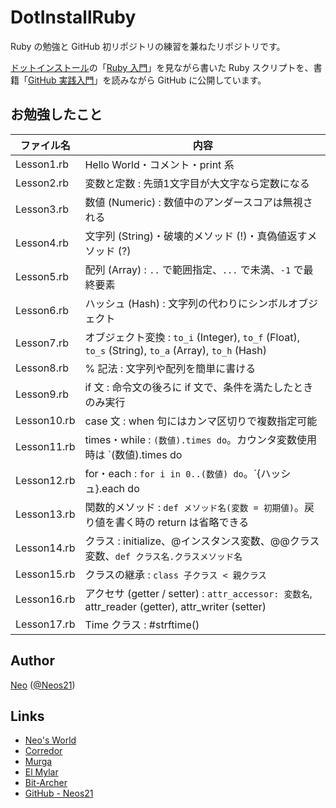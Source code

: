 # DotInstallRuby

Ruby の勉強と GitHub 初リポジトリの練習を兼ねたリポジトリです。

[ドットインストール](http://dotinstall.com/)の「[Ruby 入門](http://dotinstall.com/lessons/basic_ruby_v2)」を見ながら書いた Ruby スクリプトを、書籍「[GitHub 実践入門](http://gihyo.jp/book/2014/978-4-7741-6366-6)」を読みながら GitHub に公開しています。


## お勉強したこと

|ファイル名|内容|
|----------|----|
|Lesson1.rb|Hello World・コメント・print 系|
|Lesson2.rb|変数と定数 : 先頭1文字目が大文字なら定数になる|
|Lesson3.rb|数値 (Numeric) : 数値中のアンダースコアは無視される|
|Lesson4.rb|文字列 (String)・破壊的メソッド (!)・真偽値返すメソッド (?)|
|Lesson5.rb|配列 (Array) : `..` で範囲指定、`...` で未満、`-1` で最終要素|
|Lesson6.rb|ハッシュ (Hash) : 文字列の代わりにシンボルオブジェクト|
|Lesson7.rb|オブジェクト変換 : `to_i` (Integer), `to_f` (Float), `to_s` (String), `to_a` (Array), `to_h` (Hash)|
|Lesson8.rb|% 記法 : 文字列や配列を簡単に書ける|
|Lesson9.rb|if 文 : 命令文の後ろに if 文で、条件を満たしたときのみ実行|
|Lesson10.rb|case 文 : when 句にはカンマ区切りで複数指定可能|
|Lesson11.rb|times・while : `(数値).times do`。カウンタ変数使用時は `(数値).times do |i|`|
|Lesson12.rb|for・each : `for i in 0..(数値) do`。`{ハッシュ}.each do |key, value|`|
|Lesson13.rb|関数的メソッド : `def メソッド名(変数 = 初期値)`。戻り値を書く時の return は省略できる|
|Lesson14.rb|クラス : initialize、@インスタンス変数、@@クラス変数、`def クラス名.クラスメソッド名`|
|Lesson15.rb|クラスの継承 : `class 子クラス < 親クラス`|
|Lesson16.rb|アクセサ (getter / setter) : `attr_accessor: 変数名`, attr_reader (getter), attr_writer (setter)|
|Lesson17.rb|Time クラス : #strftime()|


## Author

[Neo](http://neo.s21.xrea.com/) ([@Neos21](https://twitter.com/neos21))


## Links

- [Neo's World](http://neo.s21.xrea.com/)
- [Corredor](http://neos21.hatenablog.com/)
- [Murga](http://neos21.hatenablog.jp/)
- [El Mylar](http://neos21.hateblo.jp/)
- [Bit-Archer](http://bit-archer.hatenablog.com/)
- [GitHub - Neos21](https://github.com/Neos21/)
